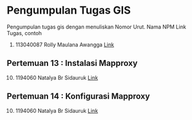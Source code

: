 # Pengumpulan Tugas GIS
Pengumpulan tugas gis dengan menuliskan
Nomor Urut. Nama NPM Link Tugas, contoh
1. 113040087 Rolly Maulana Awangga [Link](https://kampus.awangga.net/)

## Pertemuan 13 : Instalasi Mapproxy



10. 1194060 Natalya Br Sidauruk [Link](https://youtu.be/SsVcVEq2Q2w)


## Pertemuan 14 : Konfigurasi Mapproxy



10. 1194060 Natalya Br Sidauruk [Link](https://youtu.be/tDHGDKNgJ8A)
